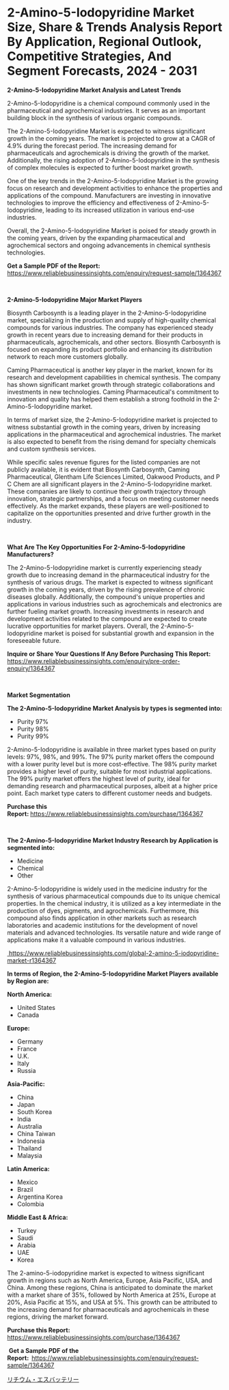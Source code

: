 <p><h1>2-Amino-5-Iodopyridine Market Size, Share & Trends Analysis Report By Application, Regional Outlook, Competitive Strategies, And Segment Forecasts, 2024 - 2031</h1></p><p><strong>2-Amino-5-Iodopyridine Market Analysis and Latest Trends</strong></p>
<p><p>2-Amino-5-Iodopyridine is a chemical compound commonly used in the pharmaceutical and agrochemical industries. It serves as an important building block in the synthesis of various organic compounds.</p><p>The 2-Amino-5-Iodopyridine Market is expected to witness significant growth in the coming years. The market is projected to grow at a CAGR of 4.9% during the forecast period. The increasing demand for pharmaceuticals and agrochemicals is driving the growth of the market. Additionally, the rising adoption of 2-Amino-5-Iodopyridine in the synthesis of complex molecules is expected to further boost market growth.</p><p>One of the key trends in the 2-Amino-5-Iodopyridine Market is the growing focus on research and development activities to enhance the properties and applications of the compound. Manufacturers are investing in innovative technologies to improve the efficiency and effectiveness of 2-Amino-5-Iodopyridine, leading to its increased utilization in various end-use industries.</p><p>Overall, the 2-Amino-5-Iodopyridine Market is poised for steady growth in the coming years, driven by the expanding pharmaceutical and agrochemical sectors and ongoing advancements in chemical synthesis technologies.</p></p>
<p><strong>Get a Sample PDF of the Report:&nbsp;</strong> <a href="https://www.reliablebusinessinsights.com/enquiry/request-sample/1364367">https://www.reliablebusinessinsights.com/enquiry/request-sample/1364367</a></p>
<p>&nbsp;</p>
<p><strong>2-Amino-5-Iodopyridine Major Market Players</strong></p>
<p><p>Biosynth Carbosynth is a leading player in the 2-Amino-5-Iodopyridine market, specializing in the production and supply of high-quality chemical compounds for various industries. The company has experienced steady growth in recent years due to increasing demand for their products in pharmaceuticals, agrochemicals, and other sectors. Biosynth Carbosynth is focused on expanding its product portfolio and enhancing its distribution network to reach more customers globally.</p><p>Caming Pharmaceutical is another key player in the market, known for its research and development capabilities in chemical synthesis. The company has shown significant market growth through strategic collaborations and investments in new technologies. Caming Pharmaceutical's commitment to innovation and quality has helped them establish a strong foothold in the 2-Amino-5-Iodopyridine market.</p><p>In terms of market size, the 2-Amino-5-Iodopyridine market is projected to witness substantial growth in the coming years, driven by increasing applications in the pharmaceutical and agrochemical industries. The market is also expected to benefit from the rising demand for specialty chemicals and custom synthesis services.</p><p>While specific sales revenue figures for the listed companies are not publicly available, it is evident that Biosynth Carbosynth, Caming Pharmaceutical, Glentham Life Sciences Limited, Oakwood Products, and P C Chem are all significant players in the 2-Amino-5-Iodopyridine market. These companies are likely to continue their growth trajectory through innovation, strategic partnerships, and a focus on meeting customer needs effectively. As the market expands, these players are well-positioned to capitalize on the opportunities presented and drive further growth in the industry.</p></p>
<p>&nbsp;</p>
<p><strong>What Are The Key Opportunities For 2-Amino-5-Iodopyridine Manufacturers?</strong></p>
<p><p>The 2-Amino-5-Iodopyridine market is currently experiencing steady growth due to increasing demand in the pharmaceutical industry for the synthesis of various drugs. The market is expected to witness significant growth in the coming years, driven by the rising prevalence of chronic diseases globally. Additionally, the compound's unique properties and applications in various industries such as agrochemicals and electronics are further fueling market growth. Increasing investments in research and development activities related to the compound are expected to create lucrative opportunities for market players. Overall, the 2-Amino-5-Iodopyridine market is poised for substantial growth and expansion in the foreseeable future.</p></p>
<p><strong>Inquire or Share Your Questions If Any Before Purchasing This Report:</strong> <a href="https://www.reliablebusinessinsights.com/enquiry/pre-order-enquiry/1364367">https://www.reliablebusinessinsights.com/enquiry/pre-order-enquiry/1364367</a></p>
<p>&nbsp;</p>
<p><strong>Market Segmentation</strong></p>
<p><strong>The 2-Amino-5-Iodopyridine Market Analysis by types is segmented into:</strong></p>
<p><ul><li>Purity 97%</li><li>Purity 98%</li><li>Purity 99%</li></ul></p>
<p><p>2-Amino-5-Iodopyridine is available in three market types based on purity levels: 97%, 98%, and 99%. The 97% purity market offers the compound with a lower purity level but is more cost-effective. The 98% purity market provides a higher level of purity, suitable for most industrial applications. The 99% purity market offers the highest level of purity, ideal for demanding research and pharmaceutical purposes, albeit at a higher price point. Each market type caters to different customer needs and budgets.</p></p>
<p><strong>Purchase this Report:&nbsp;</strong><a href="https://www.reliablebusinessinsights.com/purchase/1364367">https://www.reliablebusinessinsights.com/purchase/1364367</a></p>
<p>&nbsp;</p>
<p><strong>The 2-Amino-5-Iodopyridine Market Industry Research by Application is segmented into:</strong></p>
<p><ul><li>Medicine</li><li>Chemical</li><li>Other</li></ul></p>
<p><p>2-Amino-5-Iodopyridine is widely used in the medicine industry for the synthesis of various pharmaceutical compounds due to its unique chemical properties. In the chemical industry, it is utilized as a key intermediate in the production of dyes, pigments, and agrochemicals. Furthermore, this compound also finds application in other markets such as research laboratories and academic institutions for the development of novel materials and advanced technologies. Its versatile nature and wide range of applications make it a valuable compound in various industries.</p></p>
<p><a href="https://www.reliablebusinessinsights.com/global-2-amino-5-iodopyridine-market-r1364367">&nbsp;https://www.reliablebusinessinsights.com/global-2-amino-5-iodopyridine-market-r1364367</a></p>
<p><strong>In terms of Region, the 2-Amino-5-Iodopyridine Market Players available by Region are:</strong></p>
<p>
    <p> <strong> North America: </strong>
        <ul>
            <li>United States</li>
            <li>Canada</li>
        </ul>
        </p> 
    <p> <strong> Europe: </strong>
        <ul>
            <li>Germany</li>
            <li>France</li>
            <li>U.K.</li>
            <li>Italy</li>
            <li>Russia</li>
        </ul>
        </p> 
    <p> <strong> Asia-Pacific: </strong>
        <ul>
            <li>China</li>
            <li>Japan</li>
            <li>South Korea</li>
            <li>India</li>
            <li>Australia</li>
            <li>China Taiwan</li>
            <li>Indonesia</li>
            <li>Thailand</li>
            <li>Malaysia</li>
        </ul>
        </p> 
    <p> <strong> Latin America: </strong>
        <ul>
            <li>Mexico</li>
            <li>Brazil</li>
            <li>Argentina Korea</li>
            <li>Colombia</li>
        </ul>
        </p> 
    <p> <strong> Middle East & Africa: </strong>
        <ul>
            <li>Turkey</li>
            <li>Saudi</li>
            <li>Arabia</li>
            <li>UAE</li>
            <li>Korea</li>
        </ul>
    </p>
    </p>
<p><p>The 2-amino-5-iodopyridine market is expected to witness significant growth in regions such as North America, Europe, Asia Pacific, USA, and China. Among these regions, China is anticipated to dominate the market with a market share of 35%, followed by North America at 25%, Europe at 20%, Asia Pacific at 15%, and USA at 5%. This growth can be attributed to the increasing demand for pharmaceuticals and agrochemicals in these regions, driving the market forward.</p></p>
<p><strong>Purchase this Report: </strong><a href="https://www.reliablebusinessinsights.com/purchase/1364367">https://www.reliablebusinessinsights.com/purchase/1364367</a></p>
<p>&nbsp;<strong>Get a Sample PDF of the Report:&nbsp;&nbsp;</strong><a href="https://www.reliablebusinessinsights.com/enquiry/request-sample/1364367">https://www.reliablebusinessinsights.com/enquiry/request-sample/1364367</a></p>
<p><strong></strong></p>
<p><p><a href="https://medium.com/@annchovey2023/%E3%82%B0%E3%83%AD%E3%83%BC%E3%83%90%E3%83%ABli-s%E3%83%90%E3%83%83%E3%83%86%E3%83%AA%E3%83%BC%E5%B8%82%E5%A0%B4%E3%81%AE%E3%82%B5%E3%82%A4%E3%82%BA%E3%81%A8%E3%82%B7%E3%82%A7%E3%82%A2%E5%88%86%E6%9E%90-minus-%E8%A3%BD%E5%93%81%E3%82%BF%E3%82%A4%E3%83%97%E5%88%A5-%E3%82%A2%E3%83%97%E3%83%AA%E3%82%B1%E3%83%BC%E3%82%B7%E3%83%A7%E3%83%B3%E5%88%A5-%E5%9C%B0%E5%9F%9F%E5%88%A5-minus-%E4%BA%88%E6%B8%AC-2024-minus-2031-97fbd42502f6">リチウム・エスバッテリー</a></p></p>